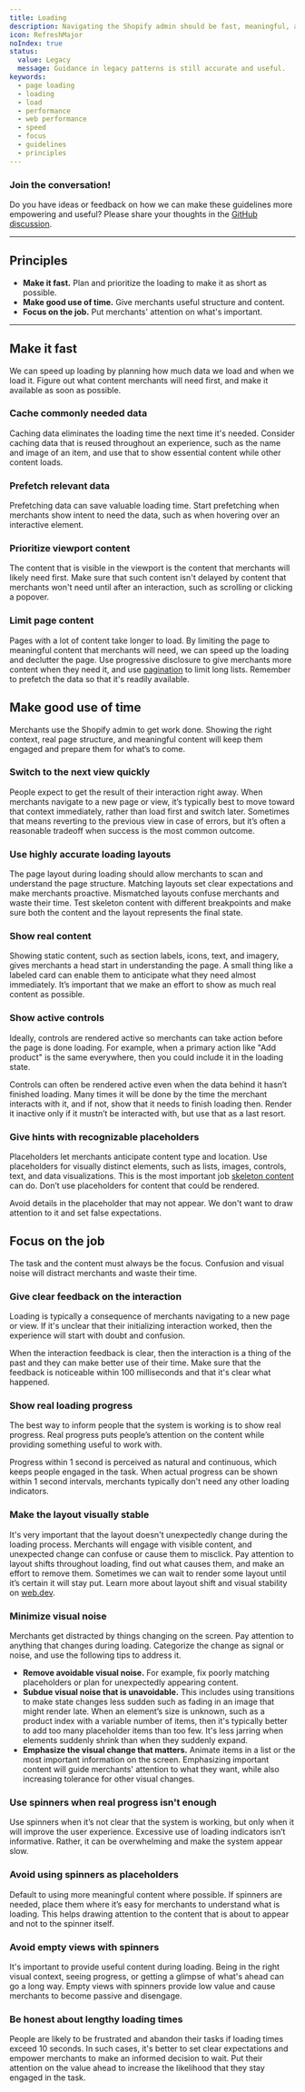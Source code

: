 ```yaml
---
title: Loading
description: Navigating the Shopify admin should be fast, meaningful, and focused. Intentional loading states deliver a continuous flow for merchants.
icon: RefreshMajor
noIndex: true
status:
  value: Legacy
  message: Guidance in legacy patterns is still accurate and useful.
keywords:
  - page loading
  - loading
  - load
  - performance
  - web performance
  - speed
  - focus
  - guidelines
  - principles
---
```


### Join the conversation!

Do you have ideas or feedback on how we can make these guidelines more empowering and useful? Please share your thoughts in the [GitHub discussion](https://github.com/Shopify/polaris/discussions/5976).

---

## Principles

- **Make it fast.** Plan and prioritize the loading to make it as short as possible.
- **Make good use of time.** Give merchants useful structure and content.
- **Focus on the job.** Put merchants' attention on what's important.

---

## Make it fast

We can speed up loading by planning how much data we load and when we load it. Figure out what content merchants will need first, and make it available as soon as possible.

### Cache commonly needed data

Caching data eliminates the loading time the next time it's needed. Consider caching data that is reused throughout an experience, such as the name and image of an item, and use that to show essential content while other content loads.

### Prefetch relevant data

Prefetching data can save valuable loading time. Start prefetching when merchants show intent to need the data, such as when hovering over an interactive element.

### Prioritize viewport content

The content that is visible in the viewport is the content that merchants will likely need first. Make sure that such content isn't delayed by content that merchants won't need until after an interaction, such as scrolling or clicking a popover.

### Limit page content

Pages with a lot of content take longer to load. By limiting the page to meaningful content that merchants will need, we can speed up the loading and declutter the page. Use progressive disclosure to give merchants more content when they need it, and use [pagination](/components/navigation/pagination) to limit long lists. Remember to prefetch the data so that it's readily available.

## Make good use of time

Merchants use the Shopify admin to get work done. Showing the right context, real page structure, and meaningful content will keep them engaged and prepare them for what’s to come.

### Switch to the next view quickly

People expect to get the result of their interaction right away. When merchants navigate to a new page or view, it’s typically best to move toward that context immediately, rather than load first and switch later. Sometimes that means reverting to the previous view in case of errors, but it’s often a reasonable tradeoff when success is the most common outcome.

### Use highly accurate loading layouts

The page layout during loading should allow merchants to scan and understand the page structure. Matching layouts set clear expectations and make merchants proactive. Mismatched layouts confuse merchants and waste their time. Test skeleton content with different breakpoints and make sure both the content and the layout represents the final state.

### Show real content

Showing static content, such as section labels, icons, text, and imagery, gives merchants a head start in understanding the page. A small thing like a labeled card can enable them to anticipate what they need almost immediately. It’s important that we make an effort to show as much real content as possible.

### Show active controls

Ideally, controls are rendered active so merchants can take action before the page is done loading. For example, when a primary action like "Add product" is the same everywhere, then you could include it in the loading state.

Controls can often be rendered active even when the data behind it hasn’t finished loading. Many times it will be done by the time the merchant interacts with it, and if not, show that it needs to finish loading then. Render it inactive only if it mustn’t be interacted with, but use that as a last resort.

### Give hints with recognizable placeholders

Placeholders let merchants anticipate content type and location. Use placeholders for visually distinct elements, such as lists, images, controls, text, and data visualizations. This is the most important job [skeleton content](/components/feedback-indicators/skeleton-body-text) can do. Don’t use placeholders for content that could be rendered.

Avoid details in the placeholder that may not appear. We don't want to draw attention to it and set false expectations.

## Focus on the job

The task and the content must always be the focus. Confusion and visual noise will distract merchants and waste their time.

### Give clear feedback on the interaction

Loading is typically a consequence of merchants navigating to a new page or view. If it's unclear that their initializing interaction worked, then the experience will start with doubt and confusion.

When the interaction feedback is clear, then the interaction is a thing of the past and they can make better use of their time. Make sure that the feedback is noticeable within 100 milliseconds and that it's clear what happened.

### Show real loading progress

The best way to inform people that the system is working is to show real progress. Real progress puts people’s attention on the content while providing something useful to work with.

Progress within 1 second is perceived as natural and continuous, which keeps people engaged in the task. When actual progress can be shown within 1 second intervals, merchants typically don't need any other loading indicators.

### Make the layout visually stable

It's very important that the layout doesn't unexpectedly change during the loading process. Merchants will engage with visible content, and unexpected change can confuse or cause them to misclick. Pay attention to layout shifts throughout loading, find out what causes them, and make an effort to remove them. Sometimes we can wait to render some layout until it’s certain it will stay put. Learn more about layout shift and visual stability on [web.dev](https://web.dev/cls/).

### Minimize visual noise

Merchants get distracted by things changing on the screen. Pay attention to anything that changes during loading. Categorize the change as signal or noise, and use the following tips to address it.

- **Remove avoidable visual noise.** For example, fix poorly matching placeholders or plan for unexpectedly appearing content.
- **Subdue visual noise that is unavoidable.** This includes using transitions to make state changes less sudden such as fading in an image that might render late. When an element’s size is unknown, such as a product index with a variable number of items, then it's typically better to add too many placeholder items than too few. It's less jarring when elements suddenly shrink than when they suddenly expand.
- **Emphasize the visual change that matters.** Animate items in a list or the most important information on the screen. Emphasizing important content will guide merchants' attention to what they want, while also increasing tolerance for other visual changes.

### Use spinners when real progress isn't enough

Use spinners when it’s not clear that the system is working, but only when it will improve the user experience. Excessive use of loading indicators isn’t informative. Rather, it can be overwhelming and make the system appear slow.

### Avoid using spinners as placeholders

Default to using more meaningful content where possible. If spinners are needed, place them where it’s easy for merchants to understand what is loading. This helps drawing attention to the content that is about to appear and not to the spinner itself.

### Avoid empty views with spinners

It's important to provide useful content during loading. Being in the right visual context, seeing progress, or getting a glimpse of what's ahead can go a long way. Empty views with spinners provide low value and cause merchants to become passive and disengage.

### Be honest about lengthy loading times

People are likely to be frustrated and abandon their tasks if loading times exceed 10 seconds. In such cases, it's better to set clear expectations and empower merchants to make an informed decision to wait. Put their attention on the value ahead to increase the likelihood that they stay engaged in the task.
